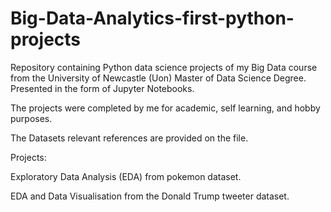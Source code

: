 # Big-Data-Analytics-first-python-projects
Repository containing Python data science projects of my Big Data course from the University of Newcastle (Uon) Master of Data Science Degree. 
Presented in the form of Jupyter Notebooks.

The projects were completed by me for academic, self learning, and hobby purposes. 

The Datasets relevant references are provided on the file.

Projects:

Exploratory Data Analysis (EDA) from pokemon dataset.

EDA and Data Visualisation from the Donald Trump tweeter dataset.
